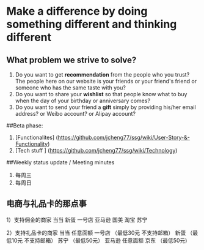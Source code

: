 # Make a difference by doing something different and thinking different



## What problem we strive to solve?
1. Do you want to get **recommendation** from the people who you trust? The people here on our website is your friends or your friend's friend or someone who has the same taste with you?
2. Do you want to share your **wishlist** so that people know what to buy when the day of your birthday or anniversary comes?
3. Do you want to send your friend a **gift** simply by providing his/her email address? or Weibo account? or Alipay account?


##Beta phase:
1. [Functionalites] (https://github.com/jcheng77/ssg/wiki/User-Story-&-Functionality)
2. [Tech stuff ] (https://github.com/jcheng77/ssg/wiki/Technology)


##Weekly status update / Meeting minutes
1. 每周三
1. 每周日


## 电商与礼品卡的那点事
1）支持佣金的商家
当当
新蛋
一号店
亚马逊
国美
淘宝
苏宁

2）支持礼品卡的商家
当当 任意面额
一号店 （最低30元 不支持邮箱）
新蛋 （最低10元 不支持邮箱）
苏宁 （最低50元）
亚马逊  任意面额
京东 （最低50元)

